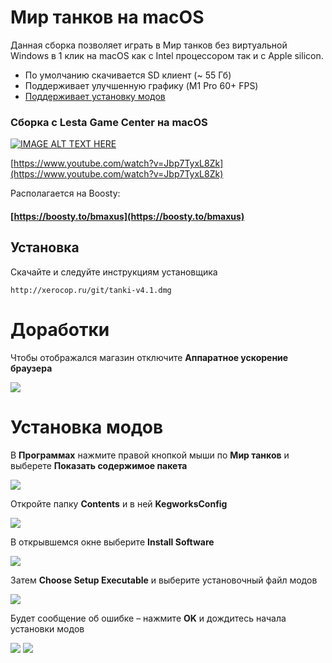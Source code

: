 # Мир танков на macOS

Данная сборка позволяет играть в Мир танков без виртуальной Windows в 1 клик на macOS как с Intel процессором так и с Apple silicon.
* По умолчанию скачивается SD клиент (~ 55 Гб)
* Поддерживает улучшенную графику (M1 Pro 60+ FPS)
* [Поддерживает установку модов](#установка-модов)

### Сборка с Lesta Game Center на macOS

[![IMAGE ALT TEXT HERE](https://img.youtube.com/vi/Jbp7TyxL8Zk/0.jpg)](https://www.youtube.com/watch?v=Jbp7TyxL8Zk)

[https://www.youtube.com/watch?v=Jbp7TyxL8Zk](https://www.youtube.com/watch?v=Jbp7TyxL8Zk)

Располагается на Boosty:
#### [https://boosty.to/bmaxus](https://boosty.to/bmaxus)

## Установка
Скачайте и следуйте инструкциям установщика
``` text
http://xerocop.ru/git/tanki-v4.1.dmg
```

# Доработки
Чтобы отображался магазин отключите **Аппаратное ускорение браузера**

<img src="https://raw.github.com/gmaxus/Mir-tankov-macOS/main/img/shop-fix.jpg">

# Установка модов
В **Программах** нажмите правой кнопкой мыши по **Мир танков** и выберете **Показать содержимое пакета**

<img src="https://raw.github.com/gmaxus/Mir-tankov-macOS/main/img/7.jpg">

Откройте папку **Contents** и в ней **KegworksConfig**

<img src="https://raw.github.com/gmaxus/Mir-tankov-macOS/main/img/8.jpg">

В открывшемся окне выберите **Install Software**

<img src="https://raw.github.com/gmaxus/Mir-tankov-macOS/main/img/9.jpg">

Затем **Choose Setup Executable** и выберите установочный файл модов

<img src="https://raw.github.com/gmaxus/Mir-tankov-macOS/main/img/10.jpg">

Будет сообщение об ошибке – нажмите **OK** и дождитесь начала установки модов

<img src="https://raw.github.com/gmaxus/Mir-tankov-macOS/main/img/11.jpg">

<img src="https://raw.github.com/gmaxus/Mir-tankov-macOS/main/img/12.jpg">